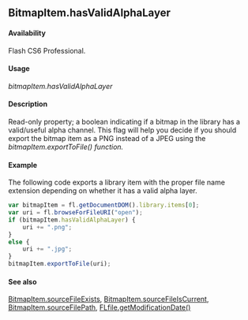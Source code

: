 ## BitmapItem.hasValidAlphaLayer

#### Availability

Flash CS6 Professional.

#### Usage

*bitmapItem.hasValidAlphaLayer*

#### Description

Read-only property; a boolean indicating if a bitmap in the library has a valid/useful alpha channel. This flag will help you decide if you should export the bitmap item as a PNG instead of a JPEG using the *bitmapItem.exportToFile() function.*

#### Example

The following code exports a library item with the proper file name extension depending on whether it has a valid alpha layer.

```javascript
var bitmapItem = fl.getDocumentDOM().library.items[0]; 
var uri = fl.browseForFileURI("open");
if (bitmapItem.hasValidAlphaLayer) {
    uri += ".png";
} 
else {
    uri += ".jpg";
}
bitmapItem.exportToFile(uri);
```

#### See also

[BitmapItem.sourceFileExists](../BitmapItem_object/BitmapItem9.md), [BitmapItem.sourceFileIsCurrent](../BitmapItem_object/BitmapItem10.md), [BitmapItem.sourceFilePath](../BitmapItem_object/BitmapItem11.md), [FLfile.getModificationDate()](../FLfile_object/FLfile6.md)
